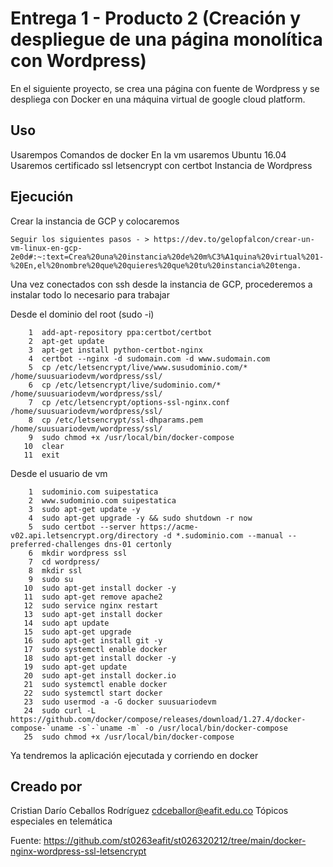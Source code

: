 # Entrega 1 - Producto 2 (Creación y despliegue de una página monolítica con Wordpress)

En el siguiente proyecto, se crea una página con fuente de Wordpress y se despliega con Docker en una máquina virtual de google cloud platform.

## Uso

Usarempos 
Comandos de docker
En la vm usaremos Ubuntu 16.04
Usaremos certificado ssl letsencrypt con certbot
Instancia de Wordpress
 
## Ejecución
Crear la instancia de GCP y colocaremos 
```
Seguir los siguientes pasos - > https://dev.to/gelopfalcon/crear-un-vm-linux-en-gcp-2e0d#:~:text=Crea%20una%20instancia%20de%20m%C3%A1quina%20virtual%201-%20En,el%20nombre%20que%20quieres%20que%20tu%20instancia%20tenga.
```

Una vez conectados con ssh desde la instancia de GCP, procederemos a instalar todo lo necesario para trabajar

Desde el dominio del root (sudo -i)
```
    1  add-apt-repository ppa:certbot/certbot
    2  apt-get update
    3  apt-get install python-certbot-nginx
    4  certbot --nginx -d sudomain.com -d www.sudomain.com
    5  cp /etc/letsencrypt/live/www.susudominio.com/* /home/suusuariodevm/wordpress/ssl/
    6  cp /etc/letsencrypt/live/sudominio.com/* /home/suusuariodevm/wordpress/ssl/
    7  cp /etc/letsencrypt/options-ssl-nginx.conf /home/suusuariodevm/wordpress/ssl/
    8  cp /etc/letsencrypt/ssl-dhparams.pem /home/suusuariodevm/wordpress/ssl/
    9  sudo chmod +x /usr/local/bin/docker-compose
   10  clear
   11  exit
```

Desde el usuario de vm
```
    1  sudominio.com suipestatica
    2  www.sudominio.com suipestatica
    3  sudo apt-get update -y
    4  sudo apt-get upgrade -y && sudo shutdown -r now
    5  sudo certbot --server https://acme-v02.api.letsencrypt.org/directory -d *.sudominio.com --manual --preferred-challenges dns-01 certonly
    6  mkdir wordpress ssl
    7  cd wordpress/
    8  mkdir ssl
    9  sudo su
   10  sudo apt-get install docker -y
   11  sudo apt-get remove apache2
   12  sudo service nginx restart
   13  sudo apt-get install docker
   14  sudo apt update
   15  sudo apt-get upgrade
   16  sudo apt-get install git -y
   17  sudo systemctl enable docker
   18  sudo apt-get install docker -y
   19  sudo apt-get update
   20  sudo apt-get install docker.io
   21  sudo systemctl enable docker
   22  sudo systemctl start docker
   23  sudo usermod -a -G docker suusuariodevm
   24  sudo curl -L https://github.com/docker/compose/releases/download/1.27.4/docker-compose-`uname -s`-`uname -m` -o /usr/local/bin/docker-compose
   25  sudo chmod +x /usr/local/bin/docker-compose
```
Ya tendremos la aplicación ejecutada y corriendo en docker

## Creado por
Cristian Darío Ceballos Rodríguez
cdceballor@eafit.edu.co
Tópicos especiales en telemática

Fuente: https://github.com/st0263eafit/st026320212/tree/main/docker-nginx-wordpress-ssl-letsencrypt
